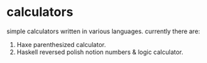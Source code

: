 calculators
======

simple calculators written in various languages.
currently there are:


1. Haxe parenthesized calculator.
2. Haskell reversed polish notion numbers & logic calculator.
